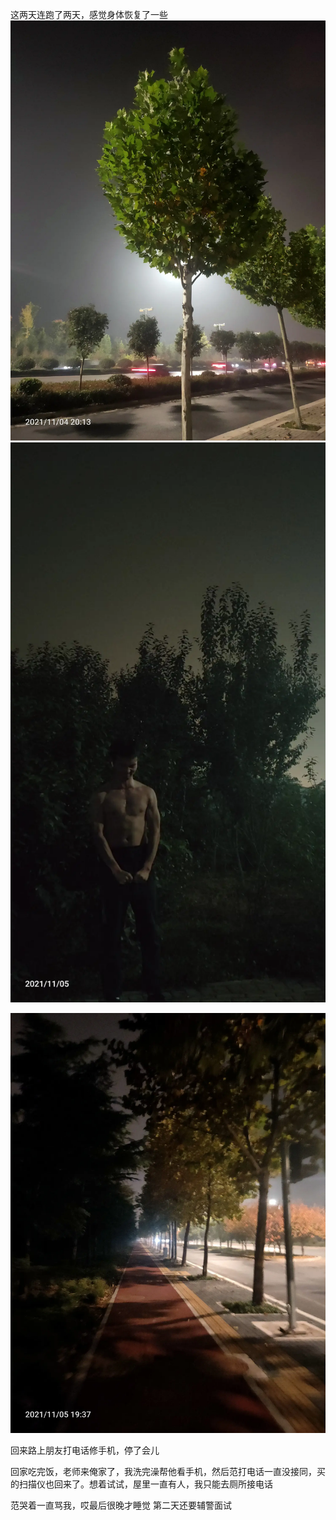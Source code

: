 这两天连跑了两天，感觉身体恢复了一些
![](../../img/6904315-515f2e9c348769f5.jpg)
![](../../img/6904315-7503be781ecd2c01.jpg)

![](../../img/6904315-8bc2aff576f84484.jpg)


回来路上朋友打电话修手机，停了会儿

回家吃完饭，老师来俺家了，我洗完澡帮他看手机，然后范打电话一直没接同，买的扫描仪也回来了。想着试试，屋里一直有人，我只能去厕所接电话


范哭着一直骂我，哎最后很晚才睡觉
第二天还要辅警面试

